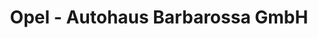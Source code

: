 ---
title: "Opel - Autohaus Barbarossa GmbH"
url: /bad-frankenhausen-kyffhaeuser/opel-autohaus-barbarossa-gmbh/
shop: Autowerkstatt
---
